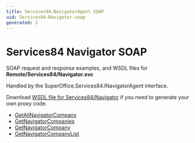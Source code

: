 ```yaml
---
title: Services84.NavigatorAgent SOAP
uid: Services84-Navigator-soap
generated: 1
---
```


# Services84 Navigator SOAP

SOAP request and response examples, and WSDL files for **Remote/Services84/Navigator.svc**

Handled by the <see cref="T:SuperOffice.Services84.INavigatorAgent">SuperOffice.Services84.INavigatorAgent</see> interface.

Download [WSDL file for Services84/Navigator](../Services84-Navigator.md) if you need to generate your own proxy code.

* [GetAllNavigatorCompany](GetAllNavigatorCompany.md)
* [GetNavigatorCompanies](GetNavigatorCompanies.md)
* [GetNavigatorCompany](GetNavigatorCompany.md)
* [GetNavigatorCompanyList](GetNavigatorCompanyList.md)
